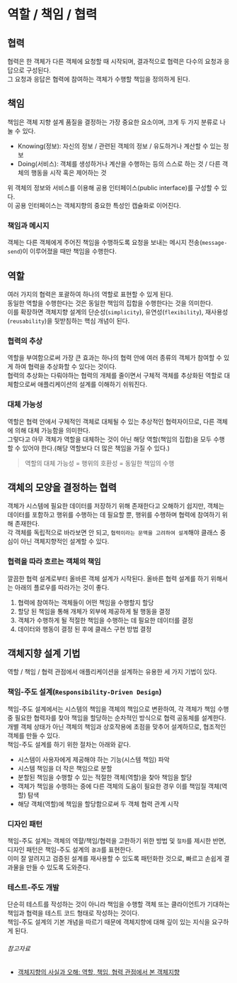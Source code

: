 # 역할 / 책임 / 협력

## 협력

협력은 한 객체가 다른 객체에 요청할 때 시작되며, 결과적으로 협력은 다수의 요청과 응답으로 구성된다.  
그 요청과 응답은 협력에 참여하는 객체가 수행할 책임을 정의하게 된다.

## 책임

책임은 객체 지향 설계 품질을 결정하는 가장 중요한 요소이며, 크게 두 가지 분류로 나눌 수 있다.

- Knowing(정보): 자신의 정보 / 관련된 객체의 정보 / 유도하거나 계산할 수 있는 정보
- Doing(서비스): 객체를 생성하거나 계산을 수행하는 등의 스스로 하는 것 / 다른 객체의 행동을 시작 혹은 제어하는 것

위 객체의 정보와 서비스를 이용해 공용 인터페이스(public interface)를 구성할 수 있다.  
이 공용 인터페이스는 객체지향의 중요한 특성인 캡슐화로 이어진다.

### 책임과 메시지

객체는 다른 객체에게 주어진 책임을 수행하도록 요청을 보내는 메시지 전송(`message-send`)이 이루어졌을 때만 책임을 수행한다.

## 역할

여러 가지의 협력은 포괄하여 하나의 역할로 표현할 수 있게 된다.  
동일한 역할을 수행한다는 것은 동일한 책임의 집합을 수행한다는 것을 의미한다.  
이를 확장하면 객체지향 설계의 단순성(`simplicity`), 유연성(`flexibility`), 재사용성(`reusability`)을 뒷받침하는 핵심 개념이 된다.

### 협력의 추상

역할을 부여함으로써 가장 큰 효과는 하나의 협력 안에 여러 종류의 객체가 참여할 수 있게 하여 협력을 추상화할 수 있다는 것이다.  
협력의 추상화는 다뤄야하는 협력의 개체를 줄이면서 구체적 객체를 추상화된 역할로 대체함으로써 애플리케이션의 설계를 이해하기 쉬워진다.

### 대체 가능성

역할은 협력 안에서 구체적인 객체로 대체될 수 있는 추상적인 협력자이므로, 다른 객체에 의해 대체 가능함을 의미한다.  
그렇다고 아무 객체가 역할을 대체하는 것이 아닌 해당 역할(책임의 집합)을 모두 수행할 수 있어야 한다.(해당 역할보다 더 많은 책임을 가질 수 있다.)
> 역할의 대체 가능성 = 행위의 호환성 = 동일한 책임의 수행

## 객체의 모양을 결정하는 협력

객체가 시스템에 필요한 데이터를 저장하기 위해 존재한다고 오해하기 쉽지만, 객체는 데이터를 포함하고 행위를 수행하는 데 필요할 뿐, 행위를 수행하며 협력에 참여하기 위해 존재한다.  
각 객체를 독립적으로 바라보면 안 되고, `협력이라는 문맥을 고려하여 설계`해야 클래스 중심이 아닌 객체지향적인 설계할 수 있다.

### 협력을 따라 흐르는 객체의 책임

깔끔한 협력 설계로부터 올바른 객체 설계가 시작된다. 올바른 협력 설계를 하기 위해서는 아래의 플로우를 따라가는 것이 좋다.

1. 협력에 참여하는 객체들이 어떤 책임을 수행할지 할당
2. 할당 된 책임을 통해 개체가 외부에 제공하게 될 행동을 결정
3. 객체가 수행하게 될 적절한 책임을 수행하는 데 필요한 데이터를 결정
4. 데이터와 행동이 결정 된 후에 클래스 구현 방법 결정

## 객체지향 설계 기법

역할 / 책임 / 협력 관점에서 애플리케이션을 설계하는 유용한 세 가지 기법이 있다.

### 책임-주도 설계(`Responsibility-Driven Design`)

책임-주도 설계에서는 시스템의 책임을 객체의 책임으로 변환하여, 각 객체가 책임 수행 중 필요한 협력자를 찾아 책임을 할당하는 순차적인 방식으로 협력 공동체를 설계한다.  
개별 객체 상태가 아닌 객체의 책임과 상호작용에 초점을 맞추어 설계하므로, 협조적인 객체를 만들 수 있다.  
책임-주도 설계를 하기 위한 절차는 아래와 같다.

- 시스템이 사용자에게 제공해야 하는 기능(시스템 책임) 파악
- 시스템 책임을 더 작은 책임으로 분할
- 분할된 책임을 수행할 수 있는 적절한 객체(역할)을 찾아 책임을 할당
- 객체가 책임을 수행하는 중에 다른 객체의 도움이 필요한 경우 이를 책임질 객체(역할) 탐색
- 해당 객체(역할)에 책임을 할당함으로써 두 객체 협력 관계 시작

### 디자인 패턴

책임-주도 설계는 객체의 역햘/책임/협력을 고한하기 위한 방법 및 `절차`를 제시한 반면, 디자인 패턴은 책임-주도 설계의 `결과`를 표현한다.  
이미 잘 알려지고 검증된 설계를 재사용할 수 있도록 패턴화한 것으로, 빠르고 손쉽게 결과물을 만들 수 있도록 도와준다.

### 테스트-주도 개발

단순히 테스트를 작성하는 것이 아니라 책임을 수행할 객체 또는 클라이언트가 기대하는 책임과 협력을 테스트 코드 형태로 작성하는 것이다.  
책임-주도 설계의 기본 개념을 따르기 때문에 객체지향에 대해 깊이 있는 지식을 요구하게 된다.

###### 참고자료

- [객체지향의 사실과 오해: 역할, 책임, 협력 관점에서 본 객체지향](https://www.nl.go.kr/seoji/contents/S80100000000.do?schM=intgr_detail_view_isbn&page=1&pageUnit=10&schType=simple&schStr=객체지향의+사실&isbn=9788998139766&cipId=200539082%2C4626710)